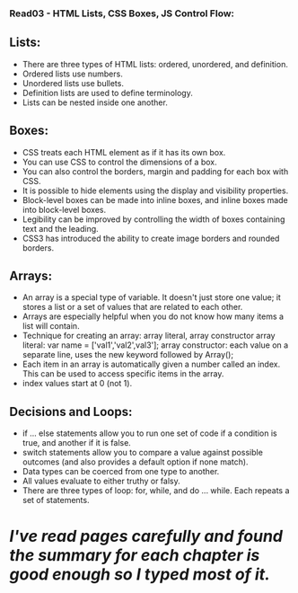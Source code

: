 ### Read03 - HTML Lists, CSS Boxes, JS Control Flow:

## Lists:

* There are three types of HTML lists: ordered,
unordered, and definition.
* Ordered lists use numbers.
* Unordered lists use bullets.
* Definition lists are used to define terminology.
* Lists can be nested inside one another.

## Boxes:

* CSS treats each HTML element as if it has its own box.
* You can use CSS to control the dimensions of a box.
* You can also control the borders, margin and padding
for each box with CSS.
* It is possible to hide elements using the display and
visibility properties.
* Block-level boxes can be made into inline boxes, and
inline boxes made into block-level boxes.
* Legibility can be improved by controlling the width of
boxes containing text and the leading.
* CSS3 has introduced the ability to create image
borders and rounded borders.

## Arrays:

* An array is a special type of variable. It doesn't
just store one value; it stores a list or a set of values that
are related to each other.
* Arrays are especially helpful when you do not know how many items a list will contain.
* Technique for creating an array: array literal, array constructor
array literal: var name = ['val1','val2',val3'];
array constructor: each value on a separate line, uses the new keyword followed by Array();
* Each item in an array is automatically given a number called an index. 
This can be used to access specific items in the array.
* index values start at 0 (not 1).

## Decisions and Loops:

* if ... else statements allow you to run one set of code
if a condition is true, and another if it is false.
* switch statements allow you to compare a value
against possible outcomes (and also provides a default
option if none match).
* Data types can be coerced from one type to another.
* All values evaluate to either truthy or falsy.
* There are three types of loop: for, while, and
do ... while. Each repeats a set of statements.

*I've read pages carefully and found the summary for each chapter is good enough so I typed most of it.*
=======